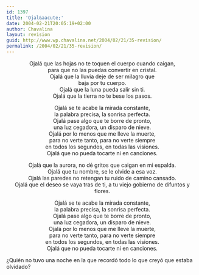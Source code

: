 ```yaml
---
id: 1397
title: 'Ojal&aacute;'
date: 2004-02-21T20:05:19+02:00
author: Chavalina
layout: revision
guid: http://www.wp.chavalina.net/2004/02/21/35-revision/
permalink: /2004/02/21/35-revision/
---
```

<p align="center">
  Ojal&aacute; que las hojas no te toquen el cuerpo cuando caigan, <br /> para que no las puedas convertir en cristal. <br /> Ojal&aacute; que la lluvia deje de ser milagro que<br /> baja por tu cuerpo. <br /> Ojal&aacute; que la luna pueda salir sin ti.<br /> Ojal&aacute; que la tierra no te bese los pasos.
</p>

<p align="center">
  Ojal&aacute; se te acabe la mirada constante, <br /> la palabra precisa, la sonrisa perfecta. <br /> Ojal&aacute; pase algo que te borre de pronto, <br /> una luz cegadora, un disparo de nieve. <br /> Ojal&aacute; por lo menos que me lleve la muerte, <br /> para no verte tanto, para no verte siempre<br /> en todos los segundos, en todas las visiones.<br /> Ojal&aacute; que no pueda tocarte ni en canciones.
</p>

<p align="center">
  Ojal&aacute; que la aurora, no d&eacute; gritos que caigan en mi espalda. <br /> Ojal&aacute; que tu nombre, se le olvide a esa voz. <br /> Ojal&aacute; las paredes no retengan tu ruido de camino cansado. <br /> Ojal&aacute; que el deseo se vaya tras de ti, a tu viejo gobierno de difuntos y flores.
</p>

<p align="center">
  Ojal&aacute; se te acabe la mirada constante, <br /> la palabra precisa, la sonrisa perfecta. <br /> Ojal&aacute; pase algo que te borre de pronto, <br /> una luz cegadora, un disparo de nieve. <br /> Ojal&aacute; por lo menos que me lleve la muerte, <br /> para no verte tanto, para no verte siempre<br /> en todos los segundos, en todas las visiones.<br /> Ojal&aacute; que no pueda tocarte ni en canciones.
</p>

&iquest;Qui&eacute;n no tuvo una noche en la que record&oacute; todo lo que crey&oacute; que estaba olvidado?